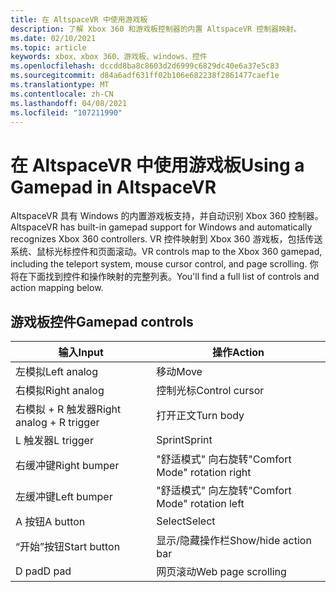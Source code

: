 ```yaml
---
title: 在 AltspaceVR 中使用游戏板
description: 了解 Xbox 360 和游戏板控制器的内置 AltspaceVR 控制器映射。
ms.date: 02/10/2021
ms.topic: article
keywords: xbox、xbox 360、游戏板、windows、控件
ms.openlocfilehash: dccdd8ba8c8603d2d6999c6829dc40e6a37e5c83
ms.sourcegitcommit: d84a6adf631ff02b106e682238f2861477caef1e
ms.translationtype: MT
ms.contentlocale: zh-CN
ms.lasthandoff: 04/08/2021
ms.locfileid: "107211990"
---
```

# <a name="using-a-gamepad-in-altspacevr"></a><span data-ttu-id="89b0c-104">在 AltspaceVR 中使用游戏板</span><span class="sxs-lookup"><span data-stu-id="89b0c-104">Using a Gamepad in AltspaceVR</span></span>

<span data-ttu-id="89b0c-105">AltspaceVR 具有 Windows 的内置游戏板支持，并自动识别 Xbox 360 控制器。</span><span class="sxs-lookup"><span data-stu-id="89b0c-105">AltspaceVR has built-in gamepad support for Windows and automatically recognizes Xbox 360 controllers.</span></span> <span data-ttu-id="89b0c-106">VR 控件映射到 Xbox 360 游戏板，包括传送系统、鼠标光标控件和页面滚动。</span><span class="sxs-lookup"><span data-stu-id="89b0c-106">VR controls map to the Xbox 360 gamepad, including the teleport system, mouse cursor control, and page scrolling.</span></span> <span data-ttu-id="89b0c-107">你将在下面找到控件和操作映射的完整列表。</span><span class="sxs-lookup"><span data-stu-id="89b0c-107">You'll find a full list of controls and action mapping below.</span></span>

## <a name="gamepad-controls"></a><span data-ttu-id="89b0c-108">游戏板控件</span><span class="sxs-lookup"><span data-stu-id="89b0c-108">Gamepad controls</span></span>

| <span data-ttu-id="89b0c-109">输入</span><span class="sxs-lookup"><span data-stu-id="89b0c-109">Input</span></span> | <span data-ttu-id="89b0c-110">操作</span><span class="sxs-lookup"><span data-stu-id="89b0c-110">Action</span></span> |
|---|---|
| <span data-ttu-id="89b0c-111">左模拟</span><span class="sxs-lookup"><span data-stu-id="89b0c-111">Left analog</span></span> | <span data-ttu-id="89b0c-112">移动</span><span class="sxs-lookup"><span data-stu-id="89b0c-112">Move</span></span> |
| <span data-ttu-id="89b0c-113">右模拟</span><span class="sxs-lookup"><span data-stu-id="89b0c-113">Right analog</span></span> | <span data-ttu-id="89b0c-114">控制光标</span><span class="sxs-lookup"><span data-stu-id="89b0c-114">Control cursor</span></span> |
| <span data-ttu-id="89b0c-115">右模拟 + R 触发器</span><span class="sxs-lookup"><span data-stu-id="89b0c-115">Right analog + R trigger</span></span> | <span data-ttu-id="89b0c-116">打开正文</span><span class="sxs-lookup"><span data-stu-id="89b0c-116">Turn body</span></span> |
| <span data-ttu-id="89b0c-117">L 触发器</span><span class="sxs-lookup"><span data-stu-id="89b0c-117">L trigger</span></span> | <span data-ttu-id="89b0c-118">Sprint</span><span class="sxs-lookup"><span data-stu-id="89b0c-118">Sprint</span></span> |
| <span data-ttu-id="89b0c-119">右缓冲键</span><span class="sxs-lookup"><span data-stu-id="89b0c-119">Right bumper</span></span> | <span data-ttu-id="89b0c-120">"舒适模式" 向右旋转</span><span class="sxs-lookup"><span data-stu-id="89b0c-120">"Comfort Mode" rotation right</span></span> |
| <span data-ttu-id="89b0c-121">左缓冲键</span><span class="sxs-lookup"><span data-stu-id="89b0c-121">Left bumper</span></span> | <span data-ttu-id="89b0c-122">"舒适模式" 向左旋转</span><span class="sxs-lookup"><span data-stu-id="89b0c-122">"Comfort Mode" rotation left</span></span> |
| <span data-ttu-id="89b0c-123">A 按钮</span><span class="sxs-lookup"><span data-stu-id="89b0c-123">A button</span></span> | <span data-ttu-id="89b0c-124">Select</span><span class="sxs-lookup"><span data-stu-id="89b0c-124">Select</span></span> |
| <span data-ttu-id="89b0c-125">“开始”按钮</span><span class="sxs-lookup"><span data-stu-id="89b0c-125">Start button</span></span> | <span data-ttu-id="89b0c-126">显示/隐藏操作栏</span><span class="sxs-lookup"><span data-stu-id="89b0c-126">Show/hide action bar</span></span> |
| <span data-ttu-id="89b0c-127">D pad</span><span class="sxs-lookup"><span data-stu-id="89b0c-127">D pad</span></span> | <span data-ttu-id="89b0c-128">网页滚动</span><span class="sxs-lookup"><span data-stu-id="89b0c-128">Web page scrolling</span></span> |